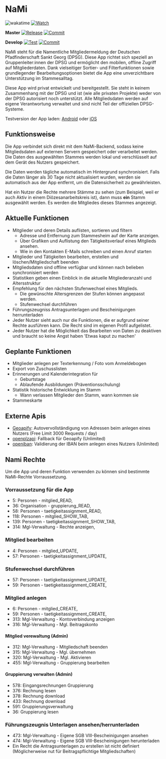 # NaMi

![wakatime](https://wakatime.com/badge/user/f75702c6-6ecd-478f-a765-9c0a07c62d50/project/c30b8bfa-fe60-4da1-9a32-9c86bad66605.svg)
[![Watch](https://img.shields.io/github/watchers/JanneckLange/dpsg-nami-app?label=Watch)](https://github.com/JanneckLange/dpsg-nami-app/subscription)

**Master**
[![Release](https://img.shields.io/github/v/release/janneckLange/dpsg-nami-app?display_name=tag&include_prereleases)](https://github.com/JanneckLange/dpsg-nami-app/releases)
[![Commit](https://shields.io/github/last-commit/JanneckLange/dpsg-nami-app/master)](https://github.com/JanneckLange/dpsg-nami-app/commits/master)

**Develop**
[![Test](https://github.com/JanneckLange/dpsg-nami-app/actions/workflows/flutter-test.yml/badge.svg)](https://github.com/JanneckLange/dpsg-nami-app/actions/workflows/flutter-test.yml)
[![Commit](https://shields.io/github/last-commit/JanneckLange/dpsg-nami-app/develop)](https://github.com/JanneckLange/dpsg-nami-app/commits/develop)

NaMi steht für die Namentliche Mitgliedermeldung der Deutschen Pfadfinderschaft Sankt Georg (DPSG). Diese App richtet sich speziell an Gruppenleiter:innen der DPSG und ermöglicht den mobilen, offline Zugriff auf Mitgliederdaten. Dank vielseitiger Sortier- und Filterfunktionen sowie grundlegender Bearbeitungsoptionen bietet die App eine unverzichtbare Unterstützung im Stammesalltag.

Diese App wird privat entwickelt und bereitgestellt. Sie steht in keinem Zusammenhang mit der DPSG und ist (wie alle privaten Projekte) weder von der DPSG autorisiert noch unterstützt. Alle Mitgliedsdaten werden auf eigene Verantwortung verwaltet und sind nicht Teil der offiziellen DPSG-Systeme.

Testversion der App laden: [Android](https://play.google.com/store/apps/details?id=de.jlange.nami.app) oder
[iOS](https://testflight.apple.com/join/YGeELMUq)

## Funktionsweise 

Die App verbindet sich direkt mit dem NaMi-Backend, sodass keine Mitgliedsdaten auf externen Servern gespeichert oder verarbeitet werden. 
Die Daten des ausgewählten Stammes werden lokal und verschlüsselt auf dem Gerät des Nutzers gespeichert. 

Die Daten werden tägliche automatisch im Hintergrund synchronisiert. Falls die Daten länger als 30 Tage nicht aktualisiert wurden, werden sie automatisch aus der App entfernt, um die Datensicherheit zu gewährleisten.

Hat ein Nutzer die Rechte mehrere Stämme zu sehen (zum Beispiel, weil er auch Aktiv in einem Diözesanarbeitskreis ist), dann muss **ein** Stamm ausgewählt werden. Es werden die Mitgliedes dieses Stammes angezeigt. 

## Aktuelle Funktionen

- Mitglieder und deren Details auflisten, sortieren und filtern
  - Adresse und Entfernung zum Stammesheim auf der Karte anzeigen.
  - Über Grafiken und Auflistung den Tätigkeitsverlauf eines Mitglieds ansehen.
  - Wie in den Kontakten E-Mails schreiben und einen Anruf starten
- Mitglieder und Tätigkeiten bearbeiten, erstellen und löschen/Mitgliedschaft beenden
- Mitgliedsdaten sind offline verfügbar und können nach belieben synchronisiert werden
- Statistiken geben einen Einblick in die aktuelle Mitgliederanzahl und Altersstruktur
- Empfehlung für den nächsten Stufenwechsel eines Mitglieds.
  - Die gewünschte Altersgrenzen der Stufen können angepasst werden.
  - Stufenwechsel durchführen
- Führungszeugniss Antragsunterlagen und Bescheinigungen herrunterladen
- Jeder Nutzer sieht auch nur die Funktionen, die er aufgrund seiner Rechte ausführen kann. Die Recht sind im eigenen Profil aufgelistet.
- Jeder Nutzer hat die Möglichkeit das Bearbeiten von Daten zu deaktiven und braucht so keine Angst haben 'Etwas kaput zu machen'

## Geplante Funktionen

- Mitglieder anlegen per Texterkennung / Foto vom Anmeldebogen
- Export von Zuschusslisten
- Erinnerungen und Kalenderintegration für
  - Geburtstage 
  - Ablaufende Ausbildungen (Präventionsschulung)
- Statistik historische Entwicklung im Stamm
  - Wann verlassen Mitglieder den Stamm, wann kommen sie
- Stammeskarte

## Externe Apis

- [Geoapify](https://www.geoapify.com): Autovervollständigung von Adressen beim anlegen eines Nutzers (Free Limit 3000 Requests / day)
- [openplzapi](https://www.openplzapi.org/de/): Fallback für Geoapify (Unlimited)
- [openiban](https://openiban.com): Validierung der IBAN beim anlegen eines Nutzers (Unlimited)

## Nami Rechte

Um die App und deren Funktion verwenden zu können sind bestimmte NaMi-Rechte Vorraussetzung.

### Vorraussetzung für die App

- 5: Personen - mitglied_READ,
- 36: Organisation - gruppierung_READ,
- 58: Personen - taetigkeitassignment_READ,
- 118: Personen - mitglied_SHOW_TAB,
- 139: Personen - taetigkeitassignment_SHOW_TAB,
- 314: Mgl-Verwaltung - Rechte anzeigen,

### Mitglied bearbeiten

- 4: Personen - mitglied_UPDATE,
- 57: Personen - taetigkeitassignment_UPDATE,

### Stufenwechsel durchführen

- 57: Personen - taetigkeitassignment_UPDATE,
- 59: Personen - taetigkeitassignment_CREATE,

### Mitglied anlegen

- 6: Personen - mitglied_CREATE,
- 59: Personen - taetigkeitassignment_CREATE,
- 313: Mgl-Verwaltung - Kontoverbindung anzeigen
- 316: Mgl-Verwaltung - Mgl. Beitragskonto

#### Mitglied verewaltung (Admin)

- 312: Mgl-Verwaltung - Mitgliedschaft beenden
- 315: Mgl-Verwaltung - Mgl. übernehmen
- 320: Mgl-Verwaltung - Mgl. Aktivieren
- 455: Mgl-Verwaltung - Gruppierung bearbeiten

#### Gruppierung verwalten (Admin)

- 578: Eingangsrechnungen Gruppierung
- 376: Rechnung lesen
- 378: Rechnung download
- 433: Rechnung download
- 591: Gruppierungsverwaltung
- 36: Gruppierung lesen

### Führungszeugnis Unterlagen ansehen/herrunterladen

- 473: Mgl-Verwaltung - Eigene SGB VIII-Bescheinigungen ansehen
- 474: Mgl-Verwaltung - Eigene SGB VIII-Bescheinigungen herunterladen
- Ein Recht die Antragsunterlagen zu erstellen ist nicht definiert (Möglicherweise nut für Beitragspflichtige Mitgliedschaften)
